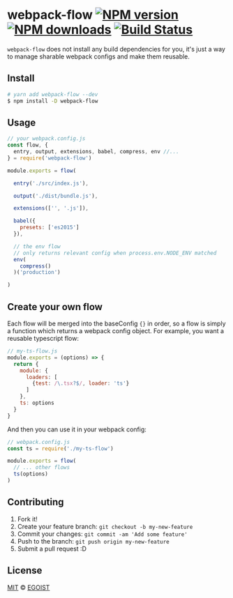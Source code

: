# webpack-flow [![NPM version](https://img.shields.io/npm/v/webpack-flow.svg?style=flat-square)](https://npmjs.com/package/webpack-flow) [![NPM downloads](https://img.shields.io/npm/dm/webpack-flow.svg?style=flat-square)](https://npmjs.com/package/webpack-flow) [![Build Status](https://img.shields.io/circleci/project/egoist/webpack-flow/master.svg?style=flat-square)](https://circleci.com/gh/egoist/webpack-flow)

`webpack-flow` does not install any build dependencies for you, it's just a way to manage sharable webpack configs and make them reusable.

## Install

```bash
# yarn add webpack-flow --dev
$ npm install -D webpack-flow
```

## Usage

```js
// your webpack.config.js
const flow, {
  entry, output, extensions, babel, compress, env //...
} = require('webpack-flow')

module.exports = flow(

  entry('./src/index.js'),

  output('./dist/bundle.js'),

  extensions(['', '.js']),

  babel({
    presets: ['es2015']
  }),

  // the env flow
  // only returns relevant config when process.env.NODE_ENV matched
  env(
    compress()
  )('production')

)
```

## Create your own flow

Each flow will be merged into the baseConfig `{}` in order, so a flow is simply a function which returns a webpack config object. For example, you want a reusable typescript flow:

```js
// my-ts-flow.js
module.exports = (options) => {
  return {
    module: {
      loaders: [
        {test: /\.tsx?$/, loader: 'ts'}
      ]
    },
    ts: options
  }
}
```

And then you can use it in your webpack config:

```js
// webpack.config.js
const ts = require('./my-ts-flow')

module.exports = flow(
  // ... other flows
  ts(options)
)
```

## Contributing

1. Fork it!
2. Create your feature branch: `git checkout -b my-new-feature`
3. Commit your changes: `git commit -am 'Add some feature'`
4. Push to the branch: `git push origin my-new-feature`
5. Submit a pull request :D

## License

[MIT](https://egoist.mit-license.org/) © [EGOIST](https://github.com/egoist)
